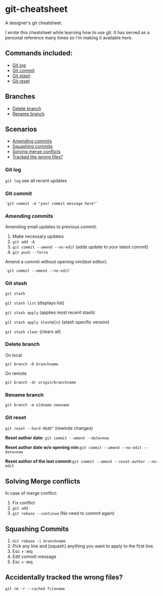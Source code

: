 # git-cheatsheet

A designer's git cheatsheet.

I wrote this cheatsheet while learning how to use git. It has served as a personal reference many times so I'm making it available here.

## Commands included:

- [Git log](#git-log)
- [Git commit](#git-commit)
- [Git stash](#git-stash)
- [Git reset](#git-reset)

## Branches

  - [Delete branch](#delete-branch)
  - [Rename branch](#rename-branch)

## Scenarios
- [Amending commits](#amending-commits)
- [Squashing commits](#squashing-commits)
- [Solving merge conflicts](#solving-merge-conflicts)
- [Tracked the wrong files?](#accidentally-tracked-the-wrong-files)

### Git log

`git log` see all recent updates

### Git commit
    `git commit -m "your commit message here"`

### Amending commits

  Amending small updates to previous commit:

  1. Make necessary updates
  2. `git add -A`
  3. `git commit --amend --no-edit` (adds update to your latest commit)
  4. `git push --force`


Amend a commit without opening vim(text editor):

    `git commit --amend --no-edit`

### Git stash

`git stash`

`git stash list` (displays list)

`git stash apply` (applies most recent stash)

`git stash apply stash@{n}` (stash specific version)

`git stash clear` (clears all)


### Delete branch

On local

`git branch -D branchname`

On remote

`git branch -dr origin/branchname`

### Rename branch

`git branch -m oldname newname`

### Git reset

`git reset --hard HEAD^` (rewinds changes)

**Reset author date**: `git commit --amend --date=now`

**Reset author date w/o opening vim**:`git commit --amend --no-edit --date=now`

**Reset author of the last commit**:`git commit --amend --reset-author --no-edit`



## Solving Merge conflicts

In case of merge conflict:

1. Fix conflict
2. `git add`
3. `git rebase --continue` (No need to commit again)


## Squashing Commits

1. `Git rebase -i branchname`
2. Pick any line and [squash] anything you want to apply to the first line.
3. Esc + :wq
4. Edit commit message
5. Esc + :wq

## Accidentally tracked the wrong files?

`git rm -r --cached filename`
